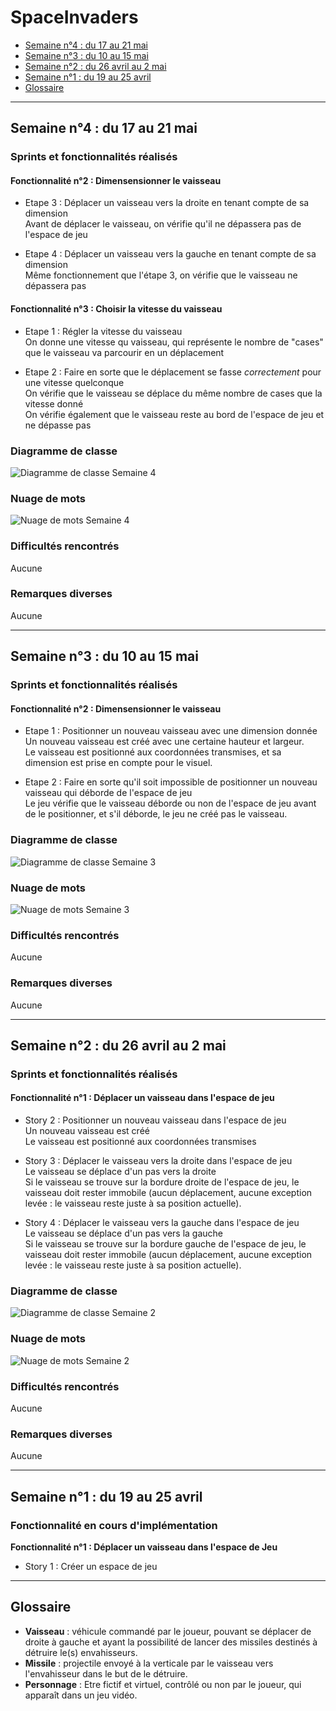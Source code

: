# SpaceInvaders

- [Semaine n°4 : du 17 au 21 mai](#semaine4)
- [Semaine n°3 : du 10 au 15 mai](#semaine3)
- [Semaine n°2 : du 26 avril au 2 mai](#semaine2)
- [Semaine n°1 : du 19 au 25 avril](#semaine1)
- [Glossaire](#glossaire)

----

## Semaine n°4 : du 17 au 21 mai <a name="semaine4"></a>

### Sprints et fonctionnalités réalisés

#### Fonctionnalité n°2 : Dimensensionner le vaisseau

- Etape 3 : Déplacer un vaisseau vers la droite en tenant compte de sa dimension  
Avant de déplacer le vaisseau, on vérifie qu'il ne dépassera pas de l'espace de jeu  


- Etape 4 : Déplacer un vaisseau vers la gauche en tenant compte de sa dimension  
Même fonctionnement que l'étape 3, on vérifie que le vaisseau ne dépassera pas  

#### Fonctionnalité n°3 : Choisir la vitesse du vaisseau

- Etape 1 : Régler la vitesse du vaisseau  
On donne une vitesse qu vaisseau, qui représente le nombre de "cases" que le vaisseau va parcourir en un déplacement  


- Etape 2 : Faire en sorte que le déplacement se fasse *correctement* pour une vitesse quelconque  
On vérifie que le vaisseau se déplace du même nombre de cases que la vitesse donné  
On vérifie également que le vaisseau reste au bord de l'espace de jeu et ne dépasse pas  

### Diagramme de classe

![Diagramme de classe Semaine 4](./images/diagClasseS4.png)

### Nuage de mots

![Nuage de mots Semaine 4](./images/nuageMotsS4.png)

### Difficultés rencontrés

Aucune

### Remarques diverses

Aucune

----

## Semaine n°3 : du 10 au 15 mai <a name="semaine3"></a>

### Sprints et fonctionnalités réalisés

#### Fonctionnalité n°2 : Dimensensionner le vaisseau

- Etape 1 : Positionner un nouveau vaisseau avec une dimension donnée  
Un nouveau vaisseau est créé avec une certaine hauteur et largeur.  
Le vaisseau est positionné aux coordonnées transmises, et sa dimension est prise en compte pour le visuel.  


- Etape 2 : Faire en sorte qu'il soit impossible de positionner un nouveau vaisseau qui déborde de l'espace de jeu  
Le jeu vérifie que le vaisseau déborde ou non de l'espace de jeu avant de le positionner, et s'il déborde, le jeu ne créé pas le vaisseau.  

### Diagramme de classe

![Diagramme de classe Semaine 3](./images/diagClasseS3.png)

### Nuage de mots

![Nuage de mots Semaine 3](./images/nuageMotsS3.png)

### Difficultés rencontrés

Aucune

### Remarques diverses

Aucune

----

## Semaine n°2 : du 26 avril au 2 mai <a name="semaine2"></a>

### Sprints et fonctionnalités réalisés

#### Fonctionnalité n°1 : Déplacer un vaisseau dans l'espace de jeu

- Story 2 : Positionner un nouveau vaisseau dans l'espace de jeu  
Un nouveau vaisseau est créé  
Le vaisseau est positionné aux coordonnées transmises  


- Story 3 : Déplacer le vaisseau vers la droite dans l'espace de jeu  
Le vaisseau se déplace d'un pas vers la droite  
Si le vaisseau se trouve sur la bordure droite de l'espace de jeu, le vaisseau doit rester immobile (aucun déplacement, aucune exception levée : le vaisseau reste juste à sa position actuelle).  


- Story 4 : Déplacer le vaisseau vers la gauche dans l'espace de jeu  
Le vaisseau se déplace d'un pas vers la gauche  
Si le vaisseau se trouve sur la bordure gauche de l'espace de jeu, le vaisseau doit rester immobile (aucun déplacement, aucune exception levée : le vaisseau reste juste à sa position actuelle).  

### Diagramme de classe

![Diagramme de classe Semaine 2](./images/diagClasseS2.png)

### Nuage de mots

![Nuage de mots Semaine 2](./images/nuageMotsS2.png)

### Difficultés rencontrés

Aucune

### Remarques diverses

Aucune

----

## Semaine n°1 : du 19 au 25 avril <a name="semaine1"></a>

### Fonctionnalité en cours d'implémentation

**Fonctionnalité n°1 : Déplacer un vaisseau dans l'espace de Jeu**

- Story 1 : Créer un espace de jeu

----

## Glossaire <a name="glossaire"></a>

- **Vaisseau** : véhicule commandé par le joueur, pouvant se déplacer de droite à gauche et ayant la possibilité de lancer des missiles destinés à détruire le(s) envahisseurs.
- **Missile** : projectile envoyé à la verticale par le vaisseau vers l'envahisseur dans le but de le détruire.
- **Personnage** : Etre fictif et virtuel, contrôlé ou non par le joueur, qui apparaît dans un jeu vidéo.